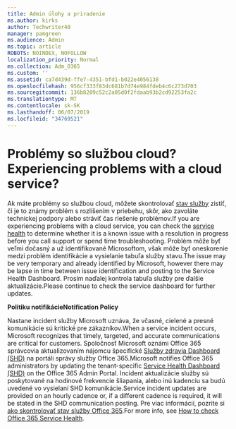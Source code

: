 ```yaml
---
title: Admin úlohy a priradenie
ms.author: kirks
author: Techwriter40
manager: pamgreen
ms.audience: Admin
ms.topic: article
ROBOTS: NOINDEX, NOFOLLOW
localization_priority: Normal
ms.collection: Adm_O365
ms.custom: ''
ms.assetid: ca7d439d-ffe7-4351-bfd1-b022e4056138
ms.openlocfilehash: 956cf333f83dc681b7d74e984fdeb4c6c273d703
ms.sourcegitcommit: 136b8209c52c2a05d0f2fdaab93b2cd92253fa2c
ms.translationtype: MT
ms.contentlocale: sk-SK
ms.lasthandoff: 06/07/2019
ms.locfileid: "34769521"
---
```

# <a name="experiencing-problems-with-a-cloud-service"></a><span data-ttu-id="bd3ff-102">Problémy so službou cloud?</span><span class="sxs-lookup"><span data-stu-id="bd3ff-102">Experiencing problems with a cloud service?</span></span>

<span data-ttu-id="bd3ff-103">Ak máte problémy so službou cloud, môžete skontrolovať [stav služby](https://admin.microsoft.com/AdminPortal/Home#/servicehealth) zistiť, či je to známy problém s rozlíšením v priebehu, skôr, ako zavoláte technickej podpory alebo stráviť čas riešenie problémov.</span><span class="sxs-lookup"><span data-stu-id="bd3ff-103">If you are experiencing problems with a cloud service, you can check the [service health](https://admin.microsoft.com/AdminPortal/Home#/servicehealth) to determine whether it is a known issue with a resolution in progress before you call support or spend time troubleshooting.</span></span> <span data-ttu-id="bd3ff-104">Problém môže byť veľmi dočasný a už identifikované Microsoftom, však môže byť oneskorenie medzi problém identifikácie a vysielanie tabuľa služby stavu.</span><span class="sxs-lookup"><span data-stu-id="bd3ff-104">The issue may be very temporary and already identified by Microsoft, however there may be lapse in time between issue identification and posting to the Service Health Dashboard.</span></span> <span data-ttu-id="bd3ff-105">Prosím naďalej kontrola tabuľa služby pre ďalšie aktualizácie.</span><span class="sxs-lookup"><span data-stu-id="bd3ff-105">Please continue to check the service dashboard for further updates.</span></span>

<span data-ttu-id="bd3ff-106">**Politiku notifikácie**</span><span class="sxs-lookup"><span data-stu-id="bd3ff-106">**Notification Policy**</span></span>

<span data-ttu-id="bd3ff-107">Nastane incident služby Microsoft uznáva, že včasné, cielené a presné komunikácie sú kritické pre zákazníkov.</span><span class="sxs-lookup"><span data-stu-id="bd3ff-107">When a service incident occurs, Microsoft recognizes that timely, targeted, and accurate communications are critical for customers.</span></span> <span data-ttu-id="bd3ff-108">Spoločnosť Microsoft oznámi Office 365 správcovia aktualizovaním nájomcu špecifické [Služby zdravia Dashboard (SHD)](https://admin.microsoft.com/AdminPortal/Home#/servicehealth) na portáli správy služby Office 365.</span><span class="sxs-lookup"><span data-stu-id="bd3ff-108">Microsoft notifies Office 365 administrators by updating the tenant-specific [Service Health Dashboard (SHD)](https://admin.microsoft.com/AdminPortal/Home#/servicehealth) on the Office 365 Admin Portal.</span></span> <span data-ttu-id="bd3ff-109">Incident aktualizácie služby sú poskytované na hodinové frekvencie šliapania, alebo inú kadenciu sa budú uvedené vo vysielaní SHD komunikácie.</span><span class="sxs-lookup"><span data-stu-id="bd3ff-109">Service incident updates are provided on an hourly cadence or, if a different cadence is required, it will be stated in the SHD communication posting.</span></span> <span data-ttu-id="bd3ff-110">Pre viac informácií, pozrite si [ako skontrolovať stav služby Office 365](https://docs.microsoft.com/office365/enterprise/view-service-health).</span><span class="sxs-lookup"><span data-stu-id="bd3ff-110">For more info, see [How to check Office 365 Service Health](https://docs.microsoft.com/office365/enterprise/view-service-health).</span></span>

